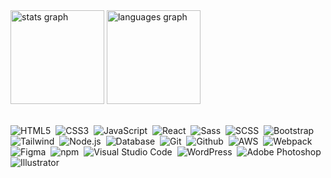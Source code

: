 <div align="left">
  <img src="https://github-readme-stats.vercel.app/api?username=daniel-portela&hide_title=false&hide_rank=true&show_icons=true&include_all_commits=true&count_private=true&disable_animations=false&theme=github_dark&locale=en&hide_border=false&order=1" height="150" alt="stats graph"  />
  <img src="https://github-readme-stats.vercel.app/api/top-langs?username=daniel-portela&locale=pt-br&hide_title=true&layout=compact&card_width=320&langs_count=8&theme=github_dark&hide_border=false&order=2&custom_title=Principais%20linguagens" height="150" alt="languages graph"  />
</div><br>

![HTML5](https://img.shields.io/badge/-HTML5-0D1117?style=for-the-badge&logo=html5&labelColor=0D1117)&nbsp;
![CSS3](https://img.shields.io/badge/-CSS3-0D1117?style=for-the-badge&logo=CSS3&logoColor=blue&labelColor=0D1117)&nbsp;
![JavaScript](https://img.shields.io/badge/-JavaScript-0D1117?style=for-the-badge&logo=javascript&logoColor=F7DF1E&labelColor=0D1117)&nbsp;
![React](https://img.shields.io/badge/-react-0D1117?style=for-the-badge&logo=react&logoColor=cyan&labelColor=0D1117)&nbsp;
![Sass](https://img.shields.io/badge/-Sass-0D1117?style=for-the-badge&logo=sass&logoColor=CC6699&labelColor=0D1117)&nbsp;
![SCSS](https://img.shields.io/badge/-SCSS-0D1117?style=for-the-badge&logo=sass&logoColor=CC6699&labelColor=0D1117)&nbsp;
![Bootstrap](https://img.shields.io/badge/-Bootstrap-0D1117?style=for-the-badge&logo=bootstrap&logoColor=563D7C&labelColor=0D1117)&nbsp;
![Tailwind](https://img.shields.io/badge/-tailwind-0D1117?style=for-the-badge&logo=tailwindcss&logoColor=cyan&labelColor=0D1117)&nbsp;
![Node.js](https://img.shields.io/badge/-Node.js-0D1117?style=for-the-badge&logo=node.js&logoColor=68A063&labelColor=0D1117)&nbsp;
![Database](https://img.shields.io/badge/-Database-0D1117?style=for-the-badge&logo=docker&logoColor=2496ED&labelColor=0D1117)&nbsp;
![Git](https://img.shields.io/badge/-git-0D1117?style=for-the-badge&logo=git&logoColor=FF4500&labelColor=0D1117)&nbsp; 
![Github](https://img.shields.io/badge/-github-0D1117?style=for-the-badge&logo=github&logoColor=white&labelColor=0D1117)&nbsp;
![AWS](https://img.shields.io/badge/-AWS-0D1117?style=for-the-badge&logo=amazonaws&logoColor=FF9900&labelColor=0D1117)&nbsp;
![Webpack](https://img.shields.io/badge/-webpack-0D1117?style=for-the-badge&logo=webpack&logoColor=8DD6F9&labelColor=0D1117)&nbsp;
![Figma](https://img.shields.io/badge/-figma-0D1117?style=for-the-badge&logo=figma&logoColor=F24E1E&labelColor=0D1117)&nbsp;
![npm](https://img.shields.io/badge/-npm-0D1117?style=for-the-badge&logo=npm&logoColor=CB3837&labelColor=0D1117)&nbsp;
![Visual Studio Code](https://img.shields.io/badge/-Visual%20Studio%20Code-0D1117?style=for-the-badge&logo=visual-studio-code&logoColor=007ACC&labelColor=0D1117)&nbsp;
![WordPress](https://img.shields.io/badge/-WordPress-0D1117?style=for-the-badge&logo=wordpress&logoColor=21759B&labelColor=0D1117)&nbsp;
![Adobe Photoshop](https://img.shields.io/badge/-photoshop-0D1117?style=for-the-badge&logo=adobe-photoshop&logoColor=blue)&nbsp;
![Illustrator](https://img.shields.io/badge/-Illustrator-0D1117?style=for-the-badge&logo=adobe-illustrator&logoColor=FF9A00&labelColor=0D1117)&nbsp;

